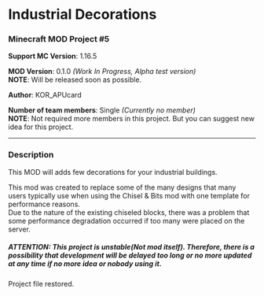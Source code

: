 # Industrial Decorations
### Minecraft MOD Project #5

**Support MC Version**: 1.16.5

**MOD Version**: 0.1.0 *(Work In Progress, Alpha test version)*   
**NOTE**: Will be released soon as possible.

**Author**: KOR_APUcard

**Number of team members**: Single *(Currently no member)*   
**NOTE**: Not required more members in this project. But you can suggest new idea for this project.

-----

### Description
This MOD will adds few decorations for your industrial buildings.

This mod was created to replace some of the many designs that many users typically use when using the Chisel & Bits mod with one template for performance reasons.   
Due to the nature of the existing chiseled blocks, there was a problem that some performance degradation occurred if too many were placed on the server.

##### ATTENTION: This project is unstable(Not mod itself). Therefore, there is a possibility that development will be delayed too long or no more updated at any time if no more idea or nobody using it.

Project file restored.
